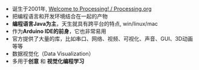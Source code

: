 - 诞生于2001年, [Welcome to Processing! / Processing.org](https://processing.org/)
- 把编程语言和开发环境结合在一起的产物
- **编程语言Java为主**，天生就具有跨平台的特点, win/linux/mac
- 作为**Arduino IDE的前身**，它也非常易用
- 官方提供了大量的库，比如串口、网络、视频、可视化、声音、GUI、3D动画等等
- 数据视觉化（Data Visualization）
- 多用于**创意** 和 **视觉化编程学习**
